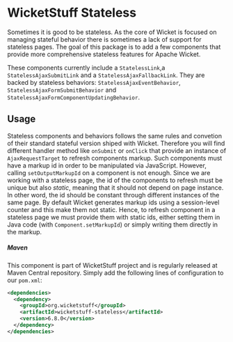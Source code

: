WicketStuff Stateless
=====================================================

Sometimes it is good to be stateless. As the core of Wicket is focused on managing stateful behavior there is sometimes a lack of support for stateless pages. The goal of this package is to add a few components that provide more comprehensive stateless features for Apache Wicket.

These components currently include a ``StatelessLink``,a ``StatelessAjaxSubmitLink`` and  a ``StatelessAjaxFallbackLink``. They are backed by stateless behaviors: ``StatelessAjaxEventBehavior``, ``StatelessAjaxFormSubmitBehavior`` and ``StatelessAjaxFormComponentUpdatingBehavior``.

## Usage

Stateless components and behaviors follows the same rules and convetion of their standard stateful version shiped with Wicket. Therefore you will find different handler method like ``onSubmit`` or ``onClick`` that provide an instance of ``AjaxRequestTarget`` to refresh components markup. Such components must have a markup id in order to be manipulated via JavaScript. 
However, calling ``setOutputMarkupId``  on a component is not enough. Since we are working with a stateless page, the id of the components to refresh must be unique but also *static*, meaning that it should not depend on page instance. In other word, the id should be constant through different instances of the same page. 
By default Wicket generates markup ids using a session-level counter and this make them not static. Hence, to refresh component in a stateless page we must provide them with static ids, either setting them in Java code (with ``Component.setMarkupId``) or simply writing them directly in the markup.


##### Maven

This component is part of WicketStuff project and is regularly released at Maven Central repository. Simply add the following lines of configuration to our `pom.xml`:

````xml
<dependencies>
  <dependency>
    <groupId>org.wicketstuff</groupId>
    <artifactId>wicketstuff-stateless</artifactId>
    <version>6.8.0</version>
  </dependency>
</dependencies>
````
